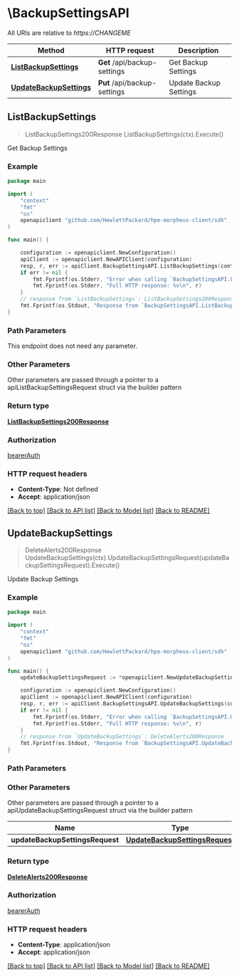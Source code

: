# \BackupSettingsAPI

All URIs are relative to *https://CHANGEME*

Method | HTTP request | Description
------------- | ------------- | -------------
[**ListBackupSettings**](BackupSettingsAPI.md#ListBackupSettings) | **Get** /api/backup-settings | Get Backup Settings
[**UpdateBackupSettings**](BackupSettingsAPI.md#UpdateBackupSettings) | **Put** /api/backup-settings | Update Backup Settings



## ListBackupSettings

> ListBackupSettings200Response ListBackupSettings(ctx).Execute()

Get Backup Settings



### Example

```go
package main

import (
	"context"
	"fmt"
	"os"
	openapiclient "github.com/HewlettPackard/hpe-morpheus-client/sdk"
)

func main() {

	configuration := openapiclient.NewConfiguration()
	apiClient := openapiclient.NewAPIClient(configuration)
	resp, r, err := apiClient.BackupSettingsAPI.ListBackupSettings(context.Background()).Execute()
	if err != nil {
		fmt.Fprintf(os.Stderr, "Error when calling `BackupSettingsAPI.ListBackupSettings``: %v\n", err)
		fmt.Fprintf(os.Stderr, "Full HTTP response: %v\n", r)
	}
	// response from `ListBackupSettings`: ListBackupSettings200Response
	fmt.Fprintf(os.Stdout, "Response from `BackupSettingsAPI.ListBackupSettings`: %v\n", resp)
}
```

### Path Parameters

This endpoint does not need any parameter.

### Other Parameters

Other parameters are passed through a pointer to a apiListBackupSettingsRequest struct via the builder pattern


### Return type

[**ListBackupSettings200Response**](ListBackupSettings200Response.md)

### Authorization

[bearerAuth](../README.md#bearerAuth)

### HTTP request headers

- **Content-Type**: Not defined
- **Accept**: application/json

[[Back to top]](#) [[Back to API list]](../README.md#documentation-for-api-endpoints)
[[Back to Model list]](../README.md#documentation-for-models)
[[Back to README]](../README.md)


## UpdateBackupSettings

> DeleteAlerts200Response UpdateBackupSettings(ctx).UpdateBackupSettingsRequest(updateBackupSettingsRequest).Execute()

Update Backup Settings



### Example

```go
package main

import (
	"context"
	"fmt"
	"os"
	openapiclient "github.com/HewlettPackard/hpe-morpheus-client/sdk"
)

func main() {
	updateBackupSettingsRequest := *openapiclient.NewUpdateBackupSettingsRequest() // UpdateBackupSettingsRequest |  (optional)

	configuration := openapiclient.NewConfiguration()
	apiClient := openapiclient.NewAPIClient(configuration)
	resp, r, err := apiClient.BackupSettingsAPI.UpdateBackupSettings(context.Background()).UpdateBackupSettingsRequest(updateBackupSettingsRequest).Execute()
	if err != nil {
		fmt.Fprintf(os.Stderr, "Error when calling `BackupSettingsAPI.UpdateBackupSettings``: %v\n", err)
		fmt.Fprintf(os.Stderr, "Full HTTP response: %v\n", r)
	}
	// response from `UpdateBackupSettings`: DeleteAlerts200Response
	fmt.Fprintf(os.Stdout, "Response from `BackupSettingsAPI.UpdateBackupSettings`: %v\n", resp)
}
```

### Path Parameters



### Other Parameters

Other parameters are passed through a pointer to a apiUpdateBackupSettingsRequest struct via the builder pattern


Name | Type | Description  | Notes
------------- | ------------- | ------------- | -------------
 **updateBackupSettingsRequest** | [**UpdateBackupSettingsRequest**](UpdateBackupSettingsRequest.md) |  | 

### Return type

[**DeleteAlerts200Response**](DeleteAlerts200Response.md)

### Authorization

[bearerAuth](../README.md#bearerAuth)

### HTTP request headers

- **Content-Type**: application/json
- **Accept**: application/json

[[Back to top]](#) [[Back to API list]](../README.md#documentation-for-api-endpoints)
[[Back to Model list]](../README.md#documentation-for-models)
[[Back to README]](../README.md)

